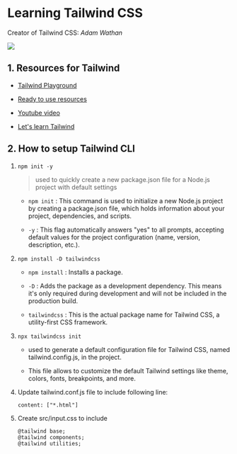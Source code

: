 # Learning Tailwind CSS

Creator of Tailwind CSS: *Adam Wathan*

![](https://i.ytimg.com/vi/1x7HlvSfW6s/maxresdefault.jpg)



## 1. Resources for Tailwind

- [Tailwind Playground](https://play.tailwindcss.com/)

- [Ready to use resources](https://tailblocks.cc/)

- [Youtube video](https://www.youtube.com/watch?v=WvBnTJK7Khk)

- [Let's learn Tailwind](https://rahullkumr.github.io/Tailwind-practice/)

## 2. How to setup Tailwind CLI

1. `npm init -y`

    > used to quickly create a new package.json file for a Node.js project with default settings


   -  `npm init` : This command is used to initialize a new Node.js project by creating a package.json file, which holds information about your project, dependencies, and scripts.

   -  `-y` : This flag automatically answers "yes" to all prompts, accepting default values for the project configuration (name, version, description, etc.).

2. `npm install -D tailwindcss`

   - `npm install` : Installs a package.

   - `-D` : Adds the package as a development dependency. This means it's only required during development and will not be included in the production build.

   - `tailwindcss` : This is the actual package name for Tailwind CSS, a utility-first CSS framework.

3. `npx tailwindcss init` 

    -  used to generate a default configuration file for Tailwind CSS, named tailwind.config.js, in the project. 
    
    - This file allows to customize the default Tailwind settings like theme, colors, fonts, breakpoints, and more.

4. Update tailwind.conf.js file to include following line:

    ```
    content: ["*.html"]
    ```

5. Create src/input.css to include

    ```
    @tailwind base;
    @tailwind components;
    @tailwind utilities;
    ```
